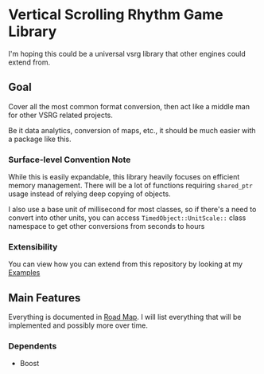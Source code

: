 # Vertical Scrolling Rhythm Game Library
I'm hoping this could be a universal vsrg library that other engines could extend from.

## Goal
Cover all the most common format conversion, then act like a middle man for other VSRG related projects.

Be it data analytics, conversion of maps, etc., it should be much easier with a package like this.

### Surface-level Convention Note
While this is easily expandable, this library heavily focuses on efficient memory management. There will be a lot of functions requiring `shared_ptr` usage instead of relying deep copying of objects.

I also use a base unit of millisecond for most classes, so if there's a need to convert into other units, you can access `TimedObject::UnitScale::` class namespace to get other conversions from seconds to hours

### Extensibility
You can view how you can extend from this repository by looking at my [Examples](examples.md)

## Main Features
Everything is documented in [Road Map](roadmap.md). I will list everything that will be implemented and possibly more over time.

### Dependents
- Boost
